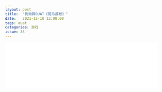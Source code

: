 ```yaml
---
layout: post
title:  "狗狗群OUAT《斑马荔枝》"
date:   2021-12-10 12:00:00
tags: ouat
categories: 游戏
issue: 33
---
```

<iframe width=100% src="//player.bilibili.com/player.html?bvid=BV1PF411z77C&page=1" scrolling="no" border="0" frameborder="no" framespacing="0" allowfullscreen="true"> </iframe>
